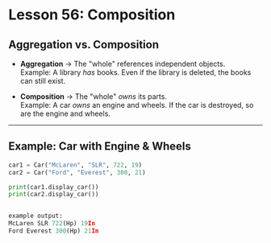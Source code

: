 # Lesson 56: Composition

## Aggregation vs. Composition

- **Aggregation** → The "whole" references independent objects.  
  Example: A library *has* books. Even if the library is deleted, the books can still exist.

- **Composition** → The "whole" *owns* its parts.  
  Example: A car *owns* an engine and wheels. If the car is destroyed, so are the engine and wheels.

---

## Example: Car with Engine & Wheels
```python
car1 = Car("McLaren", "SLR", 722, 19)
car2 = Car("Ford", "Everest", 300, 21)

print(car1.display_car())
print(car2.display_car())


example output:
McLaren SLR 722(Hp) 19In
Ford Everest 300(Hp) 21In


